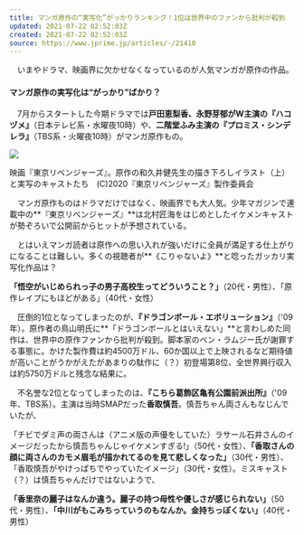 ```yaml
---
title: マンガ原作の“実写化”がっかりランキング！1位は世界中のファンから批判が殺到
updated: 2021-07-22 02:52:03Z
created: 2021-07-22 02:52:03Z
source: https://www.jprime.jp/articles/-/21410
---
```


　いまやドラマ、映画界に欠かせなくなっているのが人気マンガが原作の作品。

#### マンガ原作の実写化は“がっかり”ばかり？

　7月からスタートした今期ドラマでは**戸田恵梨香、永野芽郁がW主演の『ハコヅメ』**（日本テレビ系・水曜夜10時）や、**二階堂ふみ主演の『プロミス・シンデレラ』**（TBS系・火曜夜10時）がマンガ原作もの。

![](https://jprime.ismcdn.jp/mwimgs/6/5/310mw/img_65cd3b92d43ef90335fc7b98d37f019b1693304.jpg)

映画『東京リベンジャーズ』。原作の和久井健先生の描き下ろしイラスト（上）と実写のキャストたち　(C)2020『東京リベンジャーズ』製作委員会

　マンガ原作ものはドラマだけではなく、映画界でも大人気。少年マガジンで連載中の**『東京リベンジャーズ』**は北村匠海をはじめとしたイケメンキャストが勢ぞろいで公開前からヒットが予想されている。

　とはいえマンガ読者は原作への思い入れが強いだけに全員が満足する仕上がりになることは難しい。多くの視聴者が**《こりゃないよ》**と唸ったガッカリ実写化作品は？

**「悟空がいじめられっ子の男子高校生ってどういうこと？」**（20代・男性）、「原作レイプにもほどがある」（40代・女性）

　圧倒的1位となってしまったのが、**『ドラゴンボール・エボリューション』**（'09年）。原作者の鳥山明氏に**「ドラゴンボールとはいえない」**と言わしめた同作は、世界中の原作ファンから批判が殺到。脚本家のベン・ラムジー氏が謝罪する事態に。かけた製作費は約4500万ドル、60か国以上で上映されるなど期待値が高いことがうかがえたがあまりの駄作に（？）初登場第8位、全世界興行収入は約5750万ドルと残念な結果に。

　不名誉な2位となってしまったのは、**『こちら葛飾区亀有公園前派出所』**（'09年、TBS系）。主演は当時SMAPだった**香取慎吾**。慎吾ちゃん両さんもなじんでいたが、

「チビでダミ声の両さんは（アニメ版の声優をしていた）ラサール石井さんのイメージだったから慎吾ちゃんじゃイケメンすぎる!」（50代・女性）、**「香取さんの顔に両さんのカモメ眉毛が描かれてるのを見て悲しくなった」**（30代・男性）、「香取慎吾がやけっぱちでやっていたイメージ」（30代・女性）。ミスキャスト（？）は慎吾ちゃんだけではないようで、

**「香里奈の麗子はなんか違う。麗子の持つ母性や優しさが感じられない」**（50代・男性）、**「中川がもこみちっていうのもなんか。金持ちっぽくない」**（40代・男性）